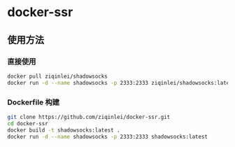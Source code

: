 # docker-ssr

## 使用方法

### 直接使用
```bash
docker pull ziqinlei/shadowsocks
docker run -d --name shadowsocks -p 2333:2333 ziqinlei/shadowsocks:latest
```

### Dockerfile 构建
```bash
git clone https://github.com/ziqinlei/docker-ssr.git
cd docker-ssr
docker build -t shadowsocks:latest .
docker run -d --name shadowsocks -p 2333:2333 shadowsocks:latest
```
